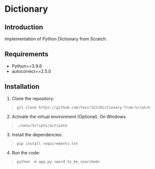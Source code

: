 # Dictionary

## Introduction
Implementation of Python Dictionary from Scratch.

## Requirements
* Python==3.9.6
* autocorrect==2.5.0

## Installation
1. Clone the repository:
>`git clone https://github.com/Yasir323/Dictionary-from-Scratch`

2. Activate the virtual environment (Optional). On Windows:
>`./venv/Scripts/activate`

3. Install the dependencies:
>`pip install requirements.txt`

4. Run the code:
>`python -m app.py <word_to_be_searched>`